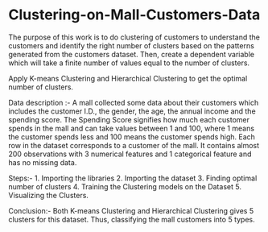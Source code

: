 # Clustering-on-Mall-Customers-Data

The purpose of this work is to do clustering of customers to understand the customers and identify the right number of clusters based on the patterns generated from the customers dataset. Then, create a dependent variable which will take a finite number of values equal to the number of clusters.

Apply K-means Clustering and Hierarchical Clustering to get the optimal number of clusters.

Data description :- A mall collected some data about their customers which includes the customer I.D., the gender, the age, the annual income and the spending score. The Spending Score signifies how much each customer spends in the mall and can take values between 1 and 100, where 1 means the customer spends less and 100 means the customer spends high. Each row in the dataset corresponds to a customer of the mall. It contains almost 200 observations with 3 numerical features and 1 categorical feature and has no missing data.

Steps:- 1. Importing the libraries 2. Importing the dataset 3. Finding optimal number of clusters 4. Training the Clustering models on the Dataset 5. Visualizing the Clusters.

Conclusion:- Both K-means Clustering and Hierarchical Clustering gives 5 clusters for this dataset. Thus, classifying the mall customers into 5 types.
